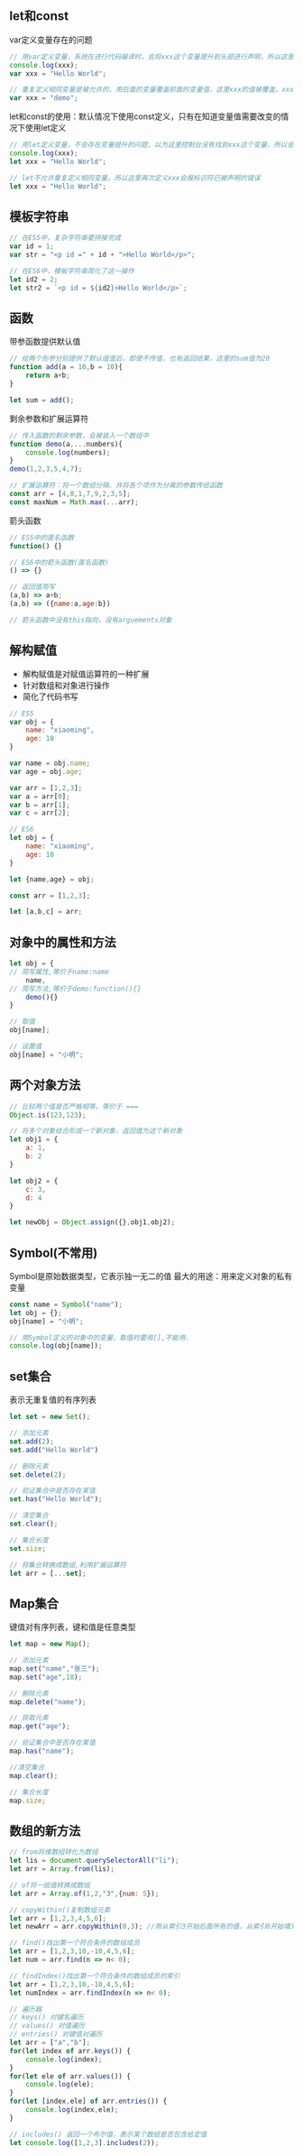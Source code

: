 ## let和const
var定义变量存在的问题
```javascript
// 用var定义变量，系统在进行代码编译时，会将xxx这个变量提升到头部进行声明，所以这里控制台会打印出undefined
console.log(xxx);
var xxx = "Hello World";

// 重复定义相同变量是被允许的，用后面的变量覆盖前面的变量值，这里xxx的值被覆盖，xxx指向demo这个字符串
var xxx = "demo";
```
let和const的使用：默认情况下使用const定义，只有在知道变量值需要改变的情况下使用let定义
```javascript
// 用let定义变量，不会存在变量提升的问题，以为这里控制台没有找到xxx这个变量，所以会直接报错
console.log(xxx);
let xxx = "Hello World";

// let不允许重复定义相同变量，所以这里再次定义xxx会报标识符已被声明的错误
let xxx = "Hello World";
```

## 模板字符串
```javascript
// 在ES5中，复杂字符串要拼接完成
var id = 1;
var str = "<p id =" + id + ">Hello World</p>";

// 在ES6中，模板字符串简化了这一操作
let id2 = 2;
let str2 = `<p id = ${id2}>Hello World</p>`;
```

## 函数
带参函数提供默认值
```javascript
// 给两个形参分别提供了默认值值后，即使不传值，也有返回结果，这里的sum值为20
function add(a = 10,b = 10){
    return a+b;
}

let sum = add();
```
剩余参数和扩展运算符
```javascript
// 传入函数的剩余参数，会被装入一个数组中
function demo(a,...numbers){
    console.log(numbers);
}
demo(1,2,3,5,4,7);

// 扩展运算符：将一个数组分隔，并将各个项作为分离的参数传给函数
const arr = [4,8,1,7,9,2,3,5];
const maxNum = Math.max(...arr);
```
箭头函数
```javascript
// ES5中的匿名函数
function() {}

// ES6中的箭头函数(匿名函数)
() => {}

// 返回值简写
(a,b) => a+b;
(a,b) => ({name:a,age:b})

// 箭头函数中没有this指向，没有arguements对象
```

## 解构赋值
- 解构赋值是对赋值运算符的一种扩展
- 针对数组和对象进行操作
- 简化了代码书写

```javascript
// ES5
var obj = {
    name: "xiaoming",
    age: 18
}

var name = obj.name;
var age = obj.age;

var arr = [1,2,3];
var a = arr[0];
var b = arr[1];
var c = arr[2];

// ES6
let obj = {
    name: "xiaoming",
    age: 18
}

let {name,age} = obj;

const arr = [1,2,3];

let [a,b,c] = arr;
```

## 对象中的属性和方法
```javascript
let obj = {
// 简写属性,等价于name:name
    name,
// 简写方法,等价于demo:function(){}
    demo(){}
}

// 取值
obj[name];

// 设置值
obj[name] = "小明";
```

## 两个对象方法
```javascript
// 比较两个值是否严格相等，等价于 ===
Object.is(123,123);

// 将多个对象结合形成一个新对象，返回值为这个新对象
let obj1 = {
    a: 1,
    b: 2
}

let obj2 = {
    c: 3,
    d: 4
}

let newObj = Object.assign({},obj1,obj2);
```

## Symbol(不常用)
Symbol是原始数据类型，它表示独一无二的值
最大的用途：用来定义对象的私有变量
```javascript
const name = Symbol("name");
let obj = {};
obj[name] = "小明";

// 用Symbol定义的对象中的变量，取值时要用[],不能用.
console.log(obj[name]);
```

## set集合
表示无重复值的有序列表
```javascript
let set = new Set();

// 添加元素
set.add(2);
set.add("Hello World")

// 删除元素
set.delete(2);

// 验证集合中是否存在某值
set.has("Hello World");

// 清空集合
set.clear();

// 集合长度
set.size;

// 将集合转换成数组,利用扩展运算符
let arr = [...set];
```

## Map集合
键值对有序列表，键和值是任意类型
```javascript
let map = new Map();

// 添加元素
map.set("name","张三");
map.set("age",18);

// 删除元素
map.delete("name");

// 获取元素
map.get("age");

// 验证集合中是否存在某值
map.has("name");

//清空集合
map.clear();

// 集合长度
map.size;
```

## 数组的新方法
```javascript
// from将维数组转化为数组
let lis = document.querySelectorAll("li");
let arr = Array.from(lis);

// of将一组值转换成数组
let arr = Array.of(1,2,"3",{num: 5});

// copyWithin()复制数组元素
let arr = [1,2,3,4,5,6];
let newArr = arr.copyWithin(0,3); //用从索引3开始后面所有的值，从索引0开始填充，覆盖数组

// find()找出第一个符合条件的数组成员
let arr = [1,2,3,10,-10,4,5,6];
let num = arr.find(n => n< 0);

// findIndex()找出第一个符合条件的数组成员的索引
let arr = [1,2,3,10,-10,4,5,6];
let numIndex = arr.findIndex(n => n< 0);

// 遍历器
// keys() 对键名遍历
// values() 对值遍历
// entries() 对键值对遍历
let arr = ["a","b"];
for(let index of arr.keys()) {
    console.log(index);
}
for(let ele of arr.values()) {
    console.log(ele);
}
for(let [index,ele] of arr.entries()) {
    console.log(index,ele);
}

// includes() 返回一个布尔值，表示某个数组是否包含给定值
let console.log([1,2,3].includes(2));
```